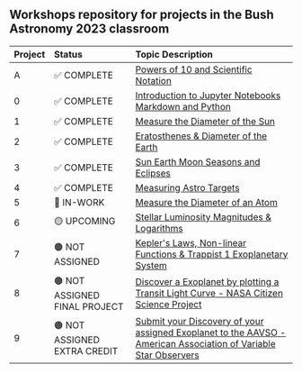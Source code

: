 ## Workshops repository for projects in the Bush Astronomy 2023 classroom

Project|Status|Topic Description
:---|:---|:---
A|✅ COMPLETE|<a href="https://classroom.google.com/c/NjE4MjA4MDAxMzAy/a/NTg5NjAwODcxODQ4/details" target="_blank">Powers of 10 and Scientific Notation</a>
0|✅ COMPLETE|<a href="https://chandrunarayan.github.io/astronomy/projects/0_intro_to_jupyter" target="_blank">Introduction to Jupyter Notebooks Markdown and Python</a>
1|✅ COMPLETE|<a href="https://classroom.google.com/c/NjE4MjA4MDAxMzAy/a/NjE4MjA4MDAxMzIx/details">Measure the Diameter of the Sun</a>
2|✅ COMPLETE|<a href="https://classroom.google.com/c/NjE4MjA4MDAxMzAy/a/NjE4MjA4MDAxMzMw/details" target="_blank">Eratosthenes & Diameter of the Earth</a>
3|✅ COMPLETE|<a href="https://chandrunarayan.github.io/astronomy/projects/3_sun_earth_moon_eclipses" target="_blank">Sun Earth Moon Seasons and Eclipses</a>
4|✅ COMPLETE|<a href="https://chandrunarayan.github.io/astronomy/projects/4_measure_astro_targets" target="_blank">Measuring Astro Targets</a>
5|🔵 IN-WORK|<a href="https://chandrunarayan.github.io/astronomy/projects/5_calculate_atom_dia" target="_blank">Measure the Diameter of an Atom</a>
6|🟡 UPCOMING|<a href="https://chandrunarayan.github.io/astronomy/projects/6_star_magnitudes" target="_blank">Stellar Luminosity Magnitudes & Logarithms</a>
7|🟤 NOT ASSIGNED|<a href="https://chandrunarayan.github.io/astronomy/projects/7_keplerian_orbits" target="_blank">Kepler's Laws, Non-linear Functions & Trappist 1 Exoplanetary System</a>
8|🟤 NOT ASSIGNED FINAL PROJECT|<a href="https://chandrunarayan.github.io/astronomy/projects/8_exoplanet_discovery" target="_blank">Discover a Exoplanet by plotting a Transit Light Curve - NASA Citizen Science Project</a>
9|🟤 NOT ASSIGNED EXTRA CREDIT|<a href="https://exoplanets.nasa.gov/exoplanet-watch/how-to-contribute/how-to-submit-your-data/" target="_blank">Submit your Discovery of your assigned Exoplanet to the AAVSO - American Association of Variable Star Observers</a>

